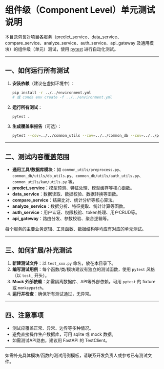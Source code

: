 # 组件级（Component Level）单元测试说明

本目录包含对项目各服务（predict_service、data_service、compare_service、analyze_service、auth_service、api_gateway 及通用模块）的组件级（单元）测试，使用 [pytest](https://docs.pytest.org/) 进行自动化测试。

---

## 一、如何运行所有测试

1. **安装依赖**（建议在虚拟环境中）：
   ```bash
   pip install -r ../../environment.yml
   # 或 conda env create -f ../../environment.yml
   ```

2. **运行所有测试**：
   ```bash
   pytest .
   ```

3. **生成覆盖率报告**（可选）：
   ```bash
   pytest --cov=../../common_utils --cov=../../common_db --cov=../../predict_service --cov=../../data_service --cov=../../compare_service --cov=../../analyze_service --cov=../../auth_service --cov=../../api_gateway .
   ```

---

## 二、测试内容覆盖范围

- **通用工具/数据库模块**：如 `common_utils/preprocess.py`、`common_db/utils/db_utils.py`、`common_db/utils/auth_utils.py`、`common_utils/kan/utils.py` 等。
- **predict_service**：模型预测、特征处理、模型缓存等核心函数。
- **data_service**：数据读取、数据校验、数据转换等函数。
- **compare_service**：结果比对、统计分析等核心算法。
- **analyze_service**：数据分析、特征提取、统计计算等函数。
- **auth_service**：用户认证、权限校验、token处理、用户CRUD等。
- **api_gateway**：路由分发、参数校验、聚合逻辑等。

每个服务的主要业务逻辑、工具函数、数据结构等均应有对应的单元测试。

---

## 三、如何扩展/补充测试

1. **新建测试文件**：以 `test_xxx.py` 命名，放在本目录下。
2. **编写测试用例**：每个函数/类/模块建议有独立的测试函数，使用 `pytest` 风格（以 `test_` 开头）。
3. **Mock 外部依赖**：如需隔离数据库、API等外部依赖，可用 `pytest` 的 fixture 或 `monkeypatch`。
4. **运行并检查**：确保所有测试通过，无异常。

---

## 四、注意事项

- 测试应覆盖正常、异常、边界等多种情况。
- 避免直接操作生产数据库，可用 sqlite 或 mock 数据。
- 如需测试API路由，建议用 FastAPI 的 TestClient。

---

如需补充具体模块/函数的测试用例模板，请联系开发负责人或参考已有测试文件。 